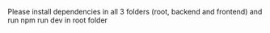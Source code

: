 Please install dependencies in all 3 folders (root, backend and frontend) and run npm run dev in root folder
